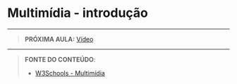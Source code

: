 # Multimídia - introdução





***

> **PRÓXIMA AULA:** [Vídeo](../12.2-video)

***


> **FONTE DO CONTEÚDO**:
>
> - [W3Schools - Multimídia](https://www.w3schools.com/html/html_media.asp)